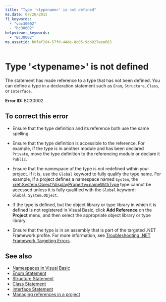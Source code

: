 ```yaml
---
title: "Type '<typename>' is not defined"
ms.date: 07/20/2015
f1_keywords: 
  - "vbc30002"
  - "bc30002"
helpviewer_keywords: 
  - "BC30002"
ms.assetid: b0faf204-57fd-44de-8c05-9db027eea663
---
```

# Type '\<typename>' is not defined
The statement has made reference to a type that has not been defined. You can define a type in a declaration statement such as `Enum`, `Structure`, `Class`, or `Interface`.  
  
 **Error ID:** BC30002  
  
## To correct this error  
  
- Ensure that the type definition and its reference both use the same spelling.  
  
- Ensure that the type definition is accessible to the reference. For example, if the type is in another module and has been declared `Private`, move the type definition to the referencing module or declare it `Public`.  
  
- Ensure that the namespace of the type is not redefined within your project. If it is, use the `Global` keyword to fully qualify the type name. For example, if a project defines a namespace named `System`, the <xref:System.Object?displayProperty=nameWithType> type cannot be accessed unless it is fully qualified with the `Global` keyword: `Global.System.Object`.  
  
- If the type is defined, but the object library or type library in which it is defined is not registered in Visual Basic, click **Add Reference** on the **Project** menu, and then select the appropriate object library or type library.  
  
- Ensure that the type is in an assembly that is part of the targeted .NET Framework profile. For more information, see [Troubleshooting .NET Framework Targeting Errors](/visualstudio/msbuild/troubleshooting-dotnet-framework-targeting-errors).  
  
## See also

- [Namespaces in Visual Basic](../../../visual-basic/programming-guide/program-structure/namespaces.md)
- [Enum Statement](../../../visual-basic/language-reference/statements/enum-statement.md)
- [Structure Statement](../../../visual-basic/language-reference/statements/structure-statement.md)
- [Class Statement](../../../visual-basic/language-reference/statements/class-statement.md)
- [Interface Statement](../../../visual-basic/language-reference/statements/interface-statement.md)
- [Managing references in a project](/visualstudio/ide/managing-references-in-a-project)
